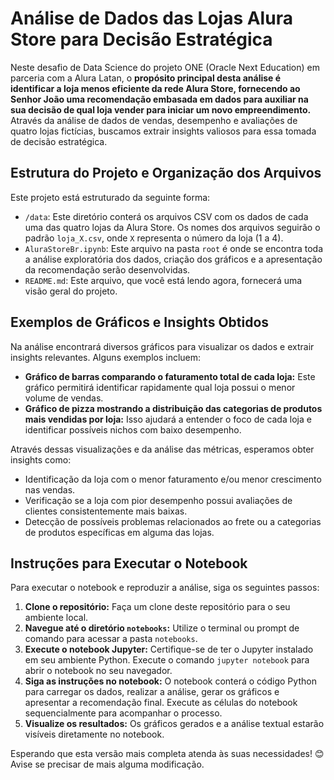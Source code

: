 # Análise de Dados das Lojas Alura Store para Decisão Estratégica

Neste desafio de Data Science do projeto ONE (Oracle Next Education) em parceria com a Alura Latan, o **propósito principal desta análise é identificar a loja menos eficiente da rede Alura Store, fornecendo ao Senhor João uma recomendação embasada em dados para auxiliar na sua decisão de qual loja vender para iniciar um novo empreendimento.** Através da análise de dados de vendas, desempenho e avaliações de quatro lojas fictícias, buscamos extrair insights valiosos para essa tomada de decisão estratégica.

## Estrutura do Projeto e Organização dos Arquivos

Este projeto está estruturado da seguinte forma:

* `/data`: Este diretório conterá os arquivos CSV com os dados de cada uma das quatro lojas da Alura Store. Os nomes dos arquivos seguirão o padrão `loja_X.csv`, onde `X` representa o número da loja (1 a 4).
* `AluraStoreBr.ipynb`: Este arquivo na pasta `root` é onde se encontra toda a análise exploratória dos dados, criação dos gráficos e a apresentação da recomendação serão desenvolvidas.
* `README.md`: Este arquivo, que você está lendo agora, fornecerá uma visão geral do projeto.

## Exemplos de Gráficos e Insights Obtidos

Na análise encontrará diversos gráficos para visualizar os dados e extrair insights relevantes. Alguns exemplos incluem:

* **Gráfico de barras comparando o faturamento total de cada loja:** Este gráfico permitirá identificar rapidamente qual loja possui o menor volume de vendas.
* **Gráfico de pizza mostrando a distribuição das categorias de produtos mais vendidas por loja:** Isso ajudará a entender o foco de cada loja e identificar possíveis nichos com baixo desempenho.

Através dessas visualizações e da análise das métricas, esperamos obter insights como:

* Identificação da loja com o menor faturamento e/ou menor crescimento nas vendas.
* Verificação se a loja com pior desempenho possui avaliações de clientes consistentemente mais baixas.
* Detecção de possíveis problemas relacionados ao frete ou a categorias de produtos específicas em alguma das lojas.

## Instruções para Executar o Notebook

Para executar o notebook e reproduzir a análise, siga os seguintes passos:

1.  **Clone o repositório:** Faça um clone deste repositório para o seu ambiente local.
2.  **Navegue até o diretório `notebooks`:** Utilize o terminal ou prompt de comando para acessar a pasta `notebooks`.
3.  **Execute o notebook Jupyter:** Certifique-se de ter o Jupyter instalado em seu ambiente Python. Execute o comando `jupyter notebook` para abrir o notebook no seu navegador.
4.  **Siga as instruções no notebook:** O notebook conterá o código Python para carregar os dados, realizar a análise, gerar os gráficos e apresentar a recomendação final. Execute as células do notebook sequencialmente para acompanhar o processo.
5.  **Visualize os resultados:** Os gráficos gerados e a análise textual estarão visíveis diretamente no notebook.

Esperando que esta versão mais completa atenda às suas necessidades! 😊 Avise se precisar de mais alguma modificação.
